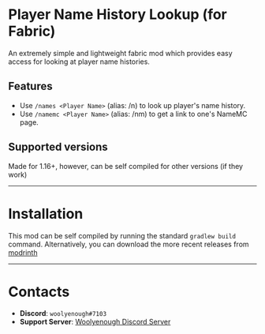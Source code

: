 # Player Name History Lookup (for Fabric)
An extremely simple and lightweight fabric mod which provides easy access for looking at player name histories.

## Features
* Use `/names <Player Name>` (alias: /n) to look up player's name history.
* Use `/namemc <Player Name>` (alias: /nm) to get a link to one's NameMC page.

## Supported versions
Made for 1.16+, however, can be self compiled for other versions (if they work)


---
# Installation
This mod can be self compiled by running the standard `gradlew build` command.
Alternatively, you can download the more recent releases from [modrinth](https://modrinth.com/mod/name-history-viewer)


---
# Contacts
* **Discord**: `woolyenough#7103`
* **Support Server**: [Woolyenough Discord Server](https://discord.gg/ErnePFCz6n)
